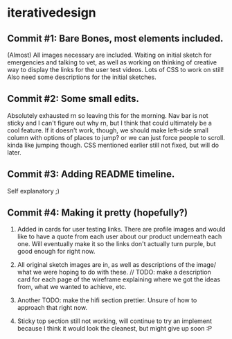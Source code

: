 # iterativedesign
## Commit #1: Bare Bones, most elements included.

(Almost) All images necessary are included. Waiting on initial sketch for emergencies and talking to vet, as well as working on thinking of creative way to display the links for the user test videos. Lots of CSS to work on still! Also need some descriptions for the initial sketches.

## Commit #2: Some small edits.

Absolutely exhausted rn so leaving this for the morning. Nav bar is not sticky and I can't figure out why rn, but I think that could ultimately be a cool feature. If it doesn't work, though, we should make  left-side small column with options of places to jump? or we can just force people to scroll. kinda like jumping though. CSS mentioned earlier still not fixed, but will do later.

## Commit #3: Adding README timeline.
Self explanatory ;)

## Commit #4: Making it pretty (hopefully?)

1) Added in cards for user testing links. There are profile images and would like to have a quote from each user about our product underneath each one. Will eventually make it so the links don't actually turn purple, but good enough for right now.

2) All original sketch images are in, as well as descriptions of the image/ what we were hoping to do with these. // TODO: make a description card for each page of the wireframe explaining where we got the ideas from, what we wanted to achieve, etc.

3) Another TODO: make the hifi section prettier. Unsure of how to approach that right now.

4) Sticky top section still not working, will continue to try an implement because I think it would look the cleanest, but might give up soon :P